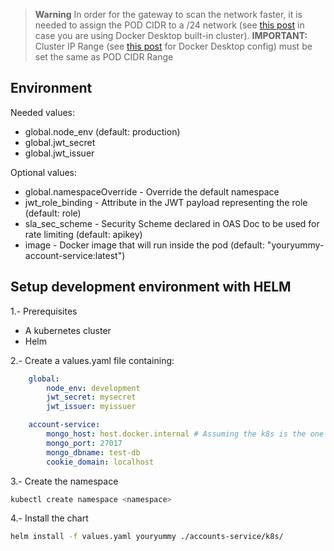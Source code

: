 > **Warning**
> In order for the gateway to scan the network faster, it is needed to assign the POD CIDR to a /24 network (see [this post](https://github.com/docker/roadmap/issues/237#issuecomment-962961948) in case you are using Docker Desktop built-in cluster).
> **IMPORTANT:** Cluster IP Range (see [this post](https://stackoverflow.com/questions/64758012/location-of-kubernetes-config-directory-with-docker-desktop-on-windows) for Docker Desktop config) must be set the same as POD CIDR Range

## Environment
Needed values:
* global.node_env (default: production)
* global.jwt_secret
* global.jwt_issuer

Optional values:
* global.namespaceOverride - Override the default namespace
* jwt_role_binding - Attribute in the JWT payload representing the role (default: role)
* sla_sec_scheme - Security Scheme declared in OAS Doc to be used for rate limiting (default: apikey)
* image - Docker image that will run inside the pod (default: "youryummy-account-service:latest")

## Setup development environment with HELM
1.- Prerequisites
* A kubernetes cluster
* Helm

2.- Create a values.yaml file containing:
```yaml
    global:
        node_env: development
        jwt_secret: mysecret 
        jwt_issuer: myissuer

    account-service:
        mongo_host: host.docker.internal # Assuming the k8s is the one provided by Docker-Desktop
        mongo_port: 27017
        mongo_dbname: test-db
        cookie_domain: localhost
```

3.- Create the namespace
```sh
kubectl create namespace <namespace>
```

4.- Install the chart
```sh
helm install -f values.yaml youryummy ./accounts-service/k8s/
```